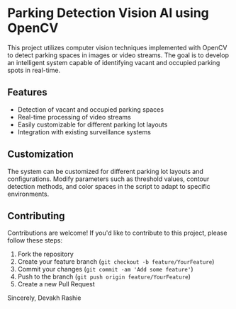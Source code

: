 # Parking Detection Vision AI using OpenCV

This project utilizes computer vision techniques implemented with OpenCV to detect parking spaces in images or video streams. The goal is to develop an intelligent system capable of identifying vacant and occupied parking spots in real-time.

## Features

- Detection of vacant and occupied parking spaces
- Real-time processing of video streams
- Easily customizable for different parking lot layouts
- Integration with existing surveillance systems

## Customization

The system can be customized for different parking lot layouts and configurations. Modify parameters such as threshold values, contour detection methods, and color spaces in the script to adapt to specific environments.

## Contributing

Contributions are welcome! If you'd like to contribute to this project, please follow these steps:

1. Fork the repository
2. Create your feature branch (`git checkout -b feature/YourFeature`)
3. Commit your changes (`git commit -am 'Add some feature'`)
4. Push to the branch (`git push origin feature/YourFeature`)
5. Create a new Pull Request

Sincerely, Devakh Rashie
